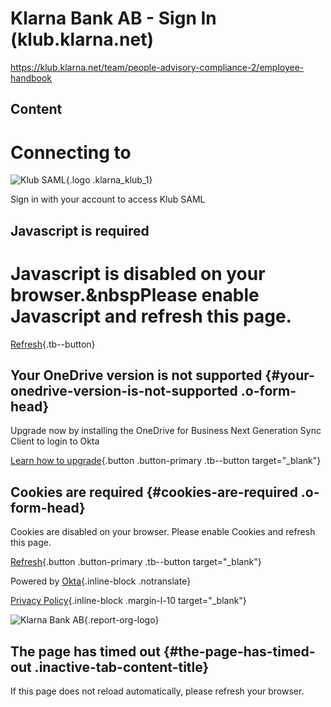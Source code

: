 # Klarna Bank AB - Sign In (klub.klarna.net)

<https://klub.klarna.net/team/people-advisory-compliance-2/employee-handbook>

## Content

# Connecting to

![Klub SAML](https://eu1static.oktacdn.com/assets/img/logos/default.6770228fb0dab49a1695ef440a5279bb.png){.logo .klarna_klub_1}

Sign in with your account to access Klub SAML

## Javascript is required

# Javascript is disabled on your browser.&nbspPlease enable Javascript and refresh this page.

[Refresh](.){.tb--button}

## Your OneDrive version is not supported {#your-onedrive-version-is-not-supported .o-form-head}

Upgrade now by installing the OneDrive for Business Next Generation Sync Client to login to Okta

[Learn how to upgrade](https://support.okta.com/help/articles/Knowledge_Article/Upgrading-to-OneDrive-for-Business-Next-Generation-Sync-Client){.button .button-primary .tb--button target="_blank"}

## Cookies are required {#cookies-are-required .o-form-head}

Cookies are disabled on your browser. Please enable Cookies and refresh this page.

[Refresh](.){.button .button-primary .tb--button target="_blank"}

Powered by [Okta](http://www.okta.com/){.inline-block .notranslate}

[Privacy Policy](/privacy){.inline-block .margin-l-10 target="_blank"}

![Klarna Bank AB](https://eu1static.oktacdn.com/fs/bco/1/fs0al3cirf6YGCwAI0i7){.report-org-logo}

## The page has timed out {#the-page-has-timed-out .inactive-tab-content-title}

If this page does not reload automatically, please refresh your browser.
